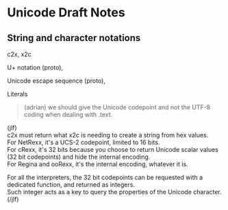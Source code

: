 # Unicode Draft Notes

## String and character notations

c2x, x2c

U+ notation (proto), 

Unicode escape sequence (proto), 

Literals

> (adrian) we should give the Unicode codepoint and not the UTF-8 coding when dealing with .text.

(jlf)  
c2x must return what x2c is needing to create a string from hex values.  
For NetRexx, it's a UCS-2 codepoint, limited to 16 bits.  
For cRexx, it's 32 bits because you choose to return Unicode scalar values (32 bit codepoints) and hide the internal encoding.  
For Regina and ooRexx, it's the internal encoding, whatever it is.

For all the interpreters, the 32 bit codepoints can be requested with a dedicated function, and returned as integers.  
Such integer acts as a key to query the properties of the Unicode character.  
(/jlf)
